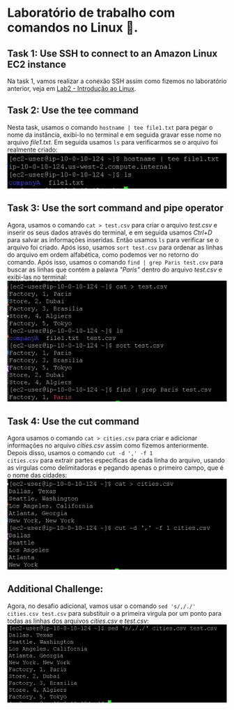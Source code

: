 # Laboratório de trabalho com comandos no Linux 🐧.


## Task 1: Use SSH to connect to an Amazon Linux EC2 instance

Na task 1, vamos realizar a conexão SSH assim como fizemos no laboratório anterior, veja em [Lab2 - Introdução ao Linux](https://github.com/RodrigoArraes07/Labs-AWS/blob/main/Lab2-IntroducaoLinux/README.md).

## Task 2: Use the tee command

Nesta task, usamos o comando <code>hostname | tee file1.txt</code> para pegar o nome da instância, exibi-lo no terminal e em seguida gravar esse nome no arquivo *file1.txt*. Em seguida usamos <code>ls</code> para verificarmos se o arquivo foi realmente criado: <br>
![](images/2025-09-25-18-48-19.png) <br>

## Task 3: Use the sort command and pipe operator

Agora, usamos o comando <code>cat > test.csv</code> para criar o arquivo *test.csv* e inserir os seus dados através do terminal, e em seguida usamos *Ctrl+D* para salvar as informações inseridas. Então usamos <code>ls</code> para verificar se o arquivo foi criado. Após isso, usamos <code>sort test.csv</code> para ordenar as linhas do arquivo em ordem alfabética, como podemos ver no retorno do comando. Após isso, usamos o comando <code>find | grep Paris test.csv</code> para buscar as linhas que contém a palavra *"Paris"* dentro do arquivo *test.csv* e exibi-las no terminal: <br>
![](images/2025-09-25-18-55-16.png)

## Task 4: Use the cut command

Agora usamos o comando <code>cat > cities.csv</code> para criar e adicionar informações no arquivo *cities.csv* assim como fizemos anteriormente. Depois disso, usamos o comando <code>cut -d ',' -f 1 cities.csv</code> para extrair partes específicas de cada linha do arquivo, usando as virgulas como delimitadoras e pegando apenas o primeiro campo, que é o nome das cidades:  
![](images/2025-09-25-18-58-46.png)

## Additional Challenge:

Agora, no desafio adicional, vamos usar o comando <code>sed 's/,/./' cities.csv test.csv</code> para substituir o a primeira virgula por um ponto para todas as linhas dos arquivos *cities.csv* e *test.csv*: <br>
![](images/2025-09-25-19-03-59.png)
